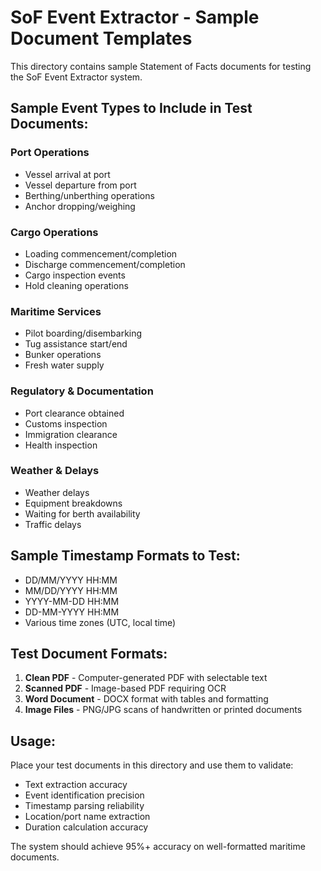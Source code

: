 # SoF Event Extractor - Sample Document Templates

This directory contains sample Statement of Facts documents for testing the SoF Event Extractor system.

## Sample Event Types to Include in Test Documents:

### Port Operations
- Vessel arrival at port
- Vessel departure from port  
- Berthing/unberthing operations
- Anchor dropping/weighing

### Cargo Operations
- Loading commencement/completion
- Discharge commencement/completion
- Cargo inspection events
- Hold cleaning operations

### Maritime Services
- Pilot boarding/disembarking
- Tug assistance start/end
- Bunker operations
- Fresh water supply

### Regulatory & Documentation
- Port clearance obtained
- Customs inspection
- Immigration clearance
- Health inspection

### Weather & Delays
- Weather delays
- Equipment breakdowns
- Waiting for berth availability
- Traffic delays

## Sample Timestamp Formats to Test:

- DD/MM/YYYY HH:MM
- MM/DD/YYYY HH:MM  
- YYYY-MM-DD HH:MM
- DD-MM-YYYY HH:MM
- Various time zones (UTC, local time)

## Test Document Formats:

1. **Clean PDF** - Computer-generated PDF with selectable text
2. **Scanned PDF** - Image-based PDF requiring OCR
3. **Word Document** - DOCX format with tables and formatting
4. **Image Files** - PNG/JPG scans of handwritten or printed documents

## Usage:

Place your test documents in this directory and use them to validate:
- Text extraction accuracy
- Event identification precision  
- Timestamp parsing reliability
- Location/port name extraction
- Duration calculation accuracy

The system should achieve 95%+ accuracy on well-formatted maritime documents.
